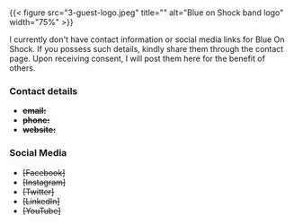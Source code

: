 #
{{< figure src="3-guest-logo.jpeg" title="" alt="Blue on Shock band logo" width="75%" >}}

I currently don't have contact information or social media links for Blue On Shock. If you possess such details, kindly share them through the contact page. Upon receiving consent, I will post them here for the benefit of others.

### Contact details

- ~~**email:**~~
- ~~**phone:**~~
- ~~**website:**~~

### Social Media

- ~~[Facebook]~~
- ~~[Instagram]~~
- ~~[Twitter]~~
- ~~[LinkedIn]~~
- ~~[YouTube]~~
